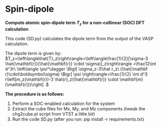 # Spin-dipole
**Compute atomic spin-dipole term $T_z$ for a non-collinear (SOC) DFT calculation**

This code (SD.py) calculates the dipole term from the output of the VASP calculation.

The dipole term is given by:
$T_z=\left\langle\hat{T}_z\right\rangle=\left\langle\frac{1}{2}[\sigma-3 \hat{\mathbf{r}}(\hat{\mathbf{r}} \cdot \sigma)]_z\right\rangle =\frac12\int d^3r\ \left\langle \psi^\dagger \Bigl[ \sigma_z-3\\hat r_z\ (\hat{\mathbf r}\cdot\boldsymbol\sigma) \Bigr] \psi \right\rangle=\frac{1}{2} \int d^3 r\left[m_z(\mathbf{r})-3 \hat{r}_z(\hat{\mathbf{r}} \cdot \mathbf{m}(\mathbf{r}))\right] .$

**The procedure is as follows:**
1. Perform a SOC-enabled calculation for the system
2. Extract the cube files for Mx, My, and Mz components (tweak the chg2cube.pl script from VTST a little bit)
3. Run the code SD.py (after you run: pip install -r requirements.txt)

